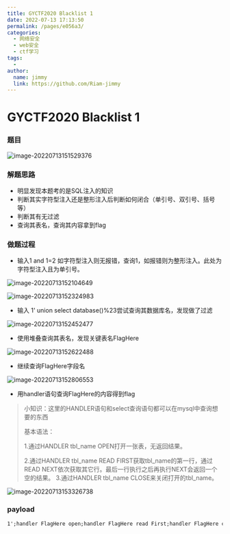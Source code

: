 ```yaml
---
title: GYCTF2020 Blacklist 1
date: 2022-07-13 17:13:50
permalink: /pages/e056a3/
categories:
  - 网络安全
  - web安全
  - ctf学习
tags:
  - 
author: 
  name: jimmy
  link: https://github.com/Riam-jimmy
---
```

# GYCTF2020 Blacklist 1

### 题目

![image-20220713151529376](https://cdn.jsdelivr.net/gh/Riam-jimmy/picture/img/202207131515400.png)

### 解题思路

* 明显发现本题考的是SQL注入的知识
* 判断其实字符型注入还是整形注入后判断如何闭合（单引号、双引号、括号等）
* 判断其有无过滤
* 查询其表名，查询其内容拿到flag

### 做题过程

* 输入1 and 1=2 如字符型注入则无报错，查询1，如报错则为整形注入。此处为字符型注入且为单引号。

![image-20220713152104649](https://cdn.jsdelivr.net/gh/Riam-jimmy/picture/img/202207131521911.png)

![image-20220713152324983](https://cdn.jsdelivr.net/gh/Riam-jimmy/picture/img/202207131523038.png)

* 输入 1' union select database()%23尝试查询其数据库名，发现做了过滤

![image-20220713152452477](https://cdn.jsdelivr.net/gh/Riam-jimmy/picture/img/202207131524626.png)

* 使用堆叠查询其表名，发现关键表名FlagHere

![image-20220713152622488](https://cdn.jsdelivr.net/gh/Riam-jimmy/picture/img/202207131526868.png)

* 继续查询FlagHere字段名

![image-20220713152806553](https://cdn.jsdelivr.net/gh/Riam-jimmy/picture/img/202207131528559.png)

* 用handler语句查询FlagHere的内容得到flag

>小知识：这里的HANDLER语句和select查询语句都可以在mysql中查询想要的东西
>
>基本语法：
>
>1.通过HANDLER tbl_name OPEN打开一张表，无返回结果。
>
>2.通过HANDLER tbl_name READ FIRST获取tbl_name的第一行，通过READ NEXT依次获取其它行。最后一行执行之后再执行NEXT会返回一个空的结果。
>3.通过HANDLER tbl_name CLOSE来关闭打开的tbl_name。

![image-20220713153326738](https://cdn.jsdelivr.net/gh/Riam-jimmy/picture/img/202207131533616.png)

### payload

```html
1';handler FlagHere open;handler FlagHere read First;handler FlagHere close;%23
```


